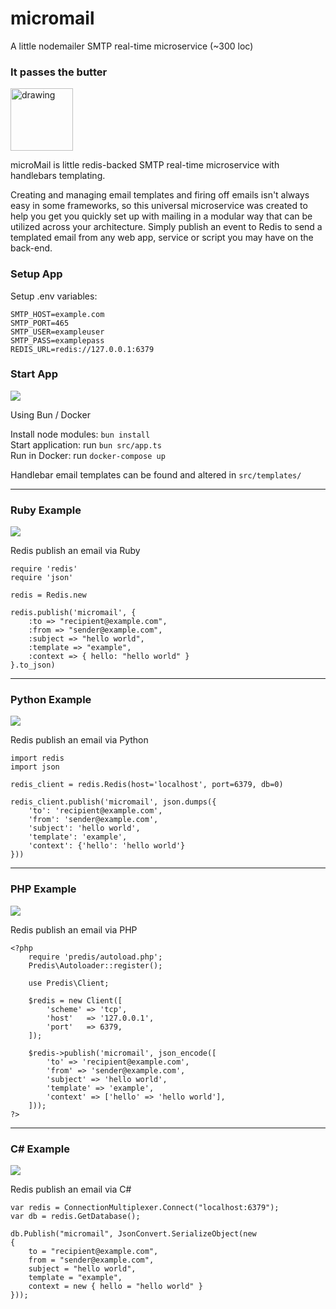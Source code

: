 # micromail

A little nodemailer SMTP real-time microservice (~300 loc)

### It passes the butter

<img src="https://i.imgur.com/sVYSwYB.gif" alt="drawing" width="100"/>  
  
microMail is little redis-backed SMTP real-time microservice with handlebars templating.

Creating and managing email templates and firing off emails isn't always easy in some frameworks, so this universal microservice was created to help you get you quickly set up with mailing in a modular way that can be utilized across your architecture. Simply publish an event to Redis to send a templated email from any web app, service or script you may have on the back-end.

### Setup App

Setup .env variables:

```
SMTP_HOST=example.com
SMTP_PORT=465
SMTP_USER=exampleuser
SMTP_PASS=examplepass
REDIS_URL=redis://127.0.0.1:6379
```

### Start App

<img src="https://skillicons.dev/icons?i=bun,docker"/>

Using Bun / Docker
<br />

Install node modules: `bun install`  
Start application: run `bun src/app.ts`  
Run in Docker: run `docker-compose up`

Handlebar email templates can be found and altered in `src/templates/`

---

<h3> Ruby Example</h3>
<img src="https://skillicons.dev/icons?i=ruby"/>  
  
Redis publish an email via Ruby

```
require 'redis'
require 'json'

redis = Redis.new

redis.publish('micromail', {
    :to => "recipient@example.com",
    :from => "sender@example.com",
    :subject => "hello world",
    :template => "example",
    :context => { hello: "hello world" }
}.to_json)
```

---

<h3>Python Example</h3>
<img src="https://skillicons.dev/icons?i=python"/>

Redis publish an email via Python

```
import redis
import json

redis_client = redis.Redis(host='localhost', port=6379, db=0)

redis_client.publish('micromail', json.dumps({
    'to': 'recipient@example.com',
    'from': 'sender@example.com',
    'subject': 'hello world',
    'template': 'example',
    'context': {'hello': 'hello world'}
}))
```

---

<h3>PHP Example</h3>
<img src="https://skillicons.dev/icons?i=php"/>

Redis publish an email via PHP

```
<?php
    require 'predis/autoload.php';
    Predis\Autoloader::register();

    use Predis\Client;

    $redis = new Client([
        'scheme' => 'tcp',
        'host'   => '127.0.0.1',
        'port'   => 6379,
    ]);

    $redis->publish('micromail', json_encode([
        'to' => 'recipient@example.com',
        'from' => 'sender@example.com',
        'subject' => 'hello world',
        'template' => 'example',
        'context' => ['hello' => 'hello world'],
    ]));
?>
```

---

<h3>C# Example</h3>
<img src="https://skillicons.dev/icons?i=cs" />
  
Redis publish an email via C#

```
var redis = ConnectionMultiplexer.Connect("localhost:6379");
var db = redis.GetDatabase();

db.Publish("micromail", JsonConvert.SerializeObject(new
{
    to = "recipient@example.com",
    from = "sender@example.com",
    subject = "hello world",
    template = "example",
    context = new { hello = "hello world" }
}));
```
